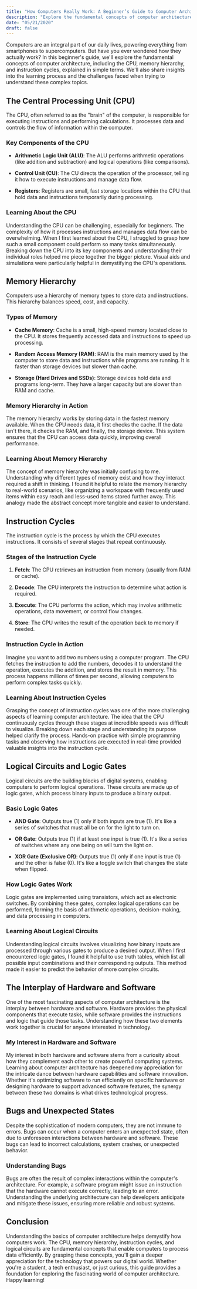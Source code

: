 ```yaml
---
title: "How Computers Really Work: A Beginner’s Guide to Computer Architecture"
description: "Explore the fundamental concepts of computer architecture, including the CPU, memory hierarchy, and instruction cycles, explained in simple terms."
date: "05/21/2020"
draft: false
---
```


Computers are an integral part of our daily lives, powering everything from smartphones to supercomputers. But have you ever wondered how they actually work? In this beginner's guide, we'll explore the fundamental concepts of computer architecture, including the CPU, memory hierarchy, and instruction cycles, explained in simple terms. We'll also share insights into the learning process and the challenges faced when trying to understand these complex topics.

## The Central Processing Unit (CPU)

The CPU, often referred to as the "brain" of the computer, is responsible for executing instructions and performing calculations. It processes data and controls the flow of information within the computer.

### Key Components of the CPU

- **Arithmetic Logic Unit (ALU)**: The ALU performs arithmetic operations (like addition and subtraction) and logical operations (like comparisons).

- **Control Unit (CU)**: The CU directs the operation of the processor, telling it how to execute instructions and manage data flow.

- **Registers**: Registers are small, fast storage locations within the CPU that hold data and instructions temporarily during processing.

### Learning About the CPU

Understanding the CPU can be challenging, especially for beginners. The complexity of how it processes instructions and manages data flow can be overwhelming. When I first learned about the CPU, I struggled to grasp how such a small component could perform so many tasks simultaneously. Breaking down the CPU into its key components and understanding their individual roles helped me piece together the bigger picture. Visual aids and simulations were particularly helpful in demystifying the CPU's operations.

## Memory Hierarchy

Computers use a hierarchy of memory types to store data and instructions. This hierarchy balances speed, cost, and capacity.

### Types of Memory

- **Cache Memory**: Cache is a small, high-speed memory located close to the CPU. It stores frequently accessed data and instructions to speed up processing.

- **Random Access Memory (RAM)**: RAM is the main memory used by the computer to store data and instructions while programs are running. It is faster than storage devices but slower than cache.

- **Storage (Hard Drives and SSDs)**: Storage devices hold data and programs long-term. They have a larger capacity but are slower than RAM and cache.

### Memory Hierarchy in Action

The memory hierarchy works by storing data in the fastest memory available. When the CPU needs data, it first checks the cache. If the data isn't there, it checks the RAM, and finally, the storage device. This system ensures that the CPU can access data quickly, improving overall performance.

### Learning About Memory Hierarchy

The concept of memory hierarchy was initially confusing to me. Understanding why different types of memory exist and how they interact required a shift in thinking. I found it helpful to relate the memory hierarchy to real-world scenarios, like organizing a workspace with frequently used items within easy reach and less-used items stored further away. This analogy made the abstract concept more tangible and easier to understand.

## Instruction Cycles

The instruction cycle is the process by which the CPU executes instructions. It consists of several stages that repeat continuously.

### Stages of the Instruction Cycle

1. **Fetch**: The CPU retrieves an instruction from memory (usually from RAM or cache).

2. **Decode**: The CPU interprets the instruction to determine what action is required.

3. **Execute**: The CPU performs the action, which may involve arithmetic operations, data movement, or control flow changes.

4. **Store**: The CPU writes the result of the operation back to memory if needed.

### Instruction Cycle in Action

Imagine you want to add two numbers using a computer program. The CPU fetches the instruction to add the numbers, decodes it to understand the operation, executes the addition, and stores the result in memory. This process happens millions of times per second, allowing computers to perform complex tasks quickly.

### Learning About Instruction Cycles

Grasping the concept of instruction cycles was one of the more challenging aspects of learning computer architecture. The idea that the CPU continuously cycles through these stages at incredible speeds was difficult to visualize. Breaking down each stage and understanding its purpose helped clarify the process. Hands-on practice with simple programming tasks and observing how instructions are executed in real-time provided valuable insights into the instruction cycle.

## Logical Circuits and Logic Gates

Logical circuits are the building blocks of digital systems, enabling computers to perform logical operations. These circuits are made up of logic gates, which process binary inputs to produce a binary output.

### Basic Logic Gates

- **AND Gate**: Outputs true (1) only if both inputs are true (1). It's like a series of switches that must all be on for the light to turn on.

- **OR Gate**: Outputs true (1) if at least one input is true (1). It's like a series of switches where any one being on will turn the light on.

- **XOR Gate (Exclusive OR)**: Outputs true (1) only if one input is true (1) and the other is false (0). It's like a toggle switch that changes the state when flipped.

### How Logic Gates Work

Logic gates are implemented using transistors, which act as electronic switches. By combining these gates, complex logical operations can be performed, forming the basis of arithmetic operations, decision-making, and data processing in computers.

### Learning About Logical Circuits

Understanding logical circuits involves visualizing how binary inputs are processed through various gates to produce a desired output. When I first encountered logic gates, I found it helpful to use truth tables, which list all possible input combinations and their corresponding outputs. This method made it easier to predict the behavior of more complex circuits.

## The Interplay of Hardware and Software

One of the most fascinating aspects of computer architecture is the interplay between hardware and software. Hardware provides the physical components that execute tasks, while software provides the instructions and logic that guide those tasks. Understanding how these two elements work together is crucial for anyone interested in technology.

### My Interest in Hardware and Software

My interest in both hardware and software stems from a curiosity about how they complement each other to create powerful computing systems. Learning about computer architecture has deepened my appreciation for the intricate dance between hardware capabilities and software innovation. Whether it's optimizing software to run efficiently on specific hardware or designing hardware to support advanced software features, the synergy between these two domains is what drives technological progress.

## Bugs and Unexpected States

Despite the sophistication of modern computers, they are not immune to errors. Bugs can occur when a computer enters an unexpected state, often due to unforeseen interactions between hardware and software. These bugs can lead to incorrect calculations, system crashes, or unexpected behavior.

### Understanding Bugs

Bugs are often the result of complex interactions within the computer's architecture. For example, a software program might issue an instruction that the hardware cannot execute correctly, leading to an error. Understanding the underlying architecture can help developers anticipate and mitigate these issues, ensuring more reliable and robust systems.

## Conclusion

Understanding the basics of computer architecture helps demystify how computers work. The CPU, memory hierarchy, instruction cycles, and logical circuits are fundamental concepts that enable computers to process data efficiently. By grasping these concepts, you'll gain a deeper appreciation for the technology that powers our digital world. Whether you're a student, a tech enthusiast, or just curious, this guide provides a foundation for exploring the fascinating world of computer architecture. Happy learning! 